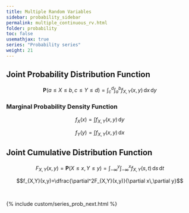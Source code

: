 ```yaml
---
title: Multiple Random Variables
sidebar: probability_sidebar
permalink: multiple_continuous_rv.html
folder: probability
toc: false
usemathjax: true
series: "Probability series"
weight: 21
---
```


## Joint Probability Distribution Function

$$\mathbf{P}(a\leq X\leq b,c\leq Y\leq d)=\int_{c}^{d}\int_{a}^{b}f_{X,Y}(x,y)\,\mathrm{d}x\,\mathrm{d}y$$


### Marginal Probability Density Function

$$f_X(x)=\int f_{X,Y}(x,y)\,\mathrm{d}y$$

$$f_Y(y)=\int f_{X,Y}(x,y)\,\mathrm{d}x$$


## Joint Cumulative Distribution Function

$$F_{X,Y}(x,y)=\mathbf{P}(X\leq x,Y\leq y)=\int_{-\infty}^{y}\int_{-\infty}^{x}f_{X,Y}(s,t)\,\mathrm{d}s\,\mathrm{d}t$$

$$f_{X,Y}(x,y)=\dfrac{\partial^2F_{X,Y}(x,y)}{\partial x\,\partial y}$$

<br>

{% include custom/series_prob_next.html %}
